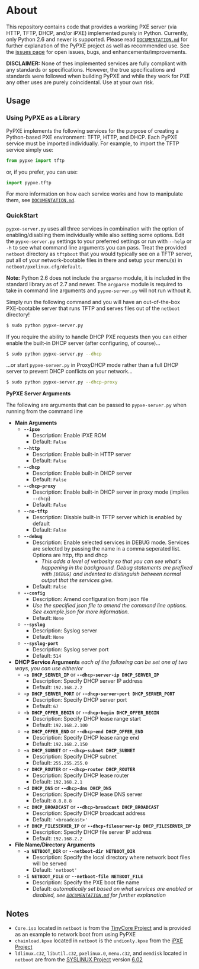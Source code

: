 # About
This repository contains code that provides a working PXE server (via HTTP, TFTP, DHCP, and/or iPXE) implemented purely in Python. Currently, only Python 2.6 and newer is supported. Please read [`DOCUMENTATION.md`](DOCUMENTATION.md) for further explanation of the PyPXE project as well as recommended use. See the [issues page](https://github.com/psychomario/PyPXE/issues) for open issues, bugs, and enhancements/improvements.

**DISCLAIMER:** None of thes implemented services are fully compliant with any standards or specifications. However, the true specifications and standards were followed when building PyPXE and while they work for PXE any other uses are purely coincidental. Use at your own risk.

## Usage

### Using PyPXE as a Library
PyPXE implements the following services for the purpose of creating a Python-based PXE environment: TFTP, HTTP, and DHCP. Each PyPXE service must be imported individually. For example, to import the TFTP service simply use:
```python
from pypxe import tftp
```
or, if you prefer, you can use:
```python
import pypxe.tftp
```
For more information on how each service works and how to manipulate them, see  [`DOCUMENTATION.md`](DOCUMENTATION.md).

### QuickStart
`pypxe-server.py` uses all three services in combination with the option of enabling/disabling them individually while also setting some options. Edit the `pypxe-server.py` settings to your preferred settings or run with `--help` or `-h` to see what command line arguments you can pass. Treat the provided `netboot` directory as `tftpboot` that you would typically see on a TFTP server, put all of your network-bootable files in there and setup your menu(s) in `netboot/pxelinux.cfg/default`.

**Note:** Python 2.6 does not include the `argparse` module, it is included in the standard library as of 2.7 and newer. The `argparse` module is required to take in command line arguments and `pypxe-server.py` will not run without it.

Simply run the following command and you will have an out-of-the-box PXE-bootable server that runs TFTP and serves files out of the `netboot` directory!
```bash
$ sudo python pypxe-server.py
```
If you require the ability to handle DHCP PXE requests then you can either enable the built-in DHCP server (after configuring, of course)...
```bash
$ sudo python pypxe-server.py --dhcp
```
...or start `pypxe-server.py` in ProxyDHCP mode rather than a full DHCP server to prevent DHCP conflicts on your network...
```bash
$ sudo python pypxe-server.py --dhcp-proxy
```

**PyPXE Server Arguments**

The following are arguments that can be passed to `pypxe-server.py` when running from the command line

* __Main Arguments__
  * __`--ipxe`__
    * Description: Enable iPXE ROM
    * Default: `False`
  * __`--http`__
    * Description: Enable built-in HTTP server
    * Default: `False`
  * __`--dhcp`__
    * Description: Enable built-in DHCP server
    * Default: `False`
  * __`--dhcp-proxy`__
    * Description: Enable built-in DHCP server in proxy mode (implies `--dhcp`)
    * Default: `False`
  * __`--no-tftp`__
    * Description: Disable built-in TFTP server which is enabled by default
    * Default: `False`
  * __`--debug`__
    * Description: Enable selected services in DEBUG mode. Services are
      selected by passing the name in a comma seperated list. Options are http,
      tftp and dhcp
      * _This adds a level of verbosity so that you can see what's happening in the background. Debug statements are prefixed with `[DEBUG]` and indented to distinguish between normal output that the services give._
    * Default: `False`
  * __`--config`__
    * Description: Amend configuration from json file
     * _Use the specified json file to amend the command line options. See example.json for more information._
    * Default: `None`
  * __`--syslog`__
    * Description: Syslog server
    * Default: `None`
  * __`--syslog-port`__
    * Description: Syslog server port
    * Default: `514`
* __DHCP Service Arguments__ _each of the following can be set one of two ways, you can use either/or_
  * __`-s DHCP_SERVER_IP`__ or __`--dhcp-server-ip DHCP_SERVER_IP`__
    * Description: Specify DHCP server IP address
    * Default: `192.168.2.2`
  * __`-p DHCP_SERVER_PORT`__ or __`--dhcp-server-port DHCP_SERVER_PORT`__
    * Description: Specify DHCP server port
    * Default: `67`
  * __`-b DHCP_OFFER_BEGIN`__ or __`--dhcp-begin DHCP_OFFER_BEGIN`__
    * Description: Specify DHCP lease range start
    * Default: `192.168.2.100`
  * __`-e DHCP_OFFER_END`__ or __`--dhcp-end DHCP_OFFER_END`__
    * Description: Specify DHCP lease range end
    * Default: `192.168.2.150`
  * __`-n DHCP_SUBNET`__ or __`--dhcp-subnet DHCP_SUBNET`__
    * Description: Specify DHCP subnet
    * Default: `255.255.255.0`
  * __`-r DHCP_ROUTER`__ or __`--dhcp-router DHCP_ROUTER`__
    * Description: Specify DHCP lease router
    * Default: `192.168.2.1`
  * __`-d DHCP_DNS`__ or __`--dhcp-dns DHCP_DNS`__
    * Description: Specify DHCP lease DNS server
    * Default: `8.8.8.8`
  * __`-c DHCP_BROADCAST`__ or __`--dhcp-broadcast DHCP_BROADCAST`__
    * Description: Specify DHCP broadcast address
    * Default: `'<broadcast>'`
  * __`-f DHCP_FILESERVER_IP`__ or __`--dhcp-fileserver-ip DHCP_FILESERVER_IP`__
    * Description: Specify DHCP file server IP address
    * Default: `192.168.2.2`
* __File Name/Directory Arguments__
  * __`-a NETBOOT_DIR`__ or __`--netboot-dir NETBOOT_DIR`__
    * Description: Specify the local directory where network boot files will be served
    * Default: `'netboot'`
  * __`-i NETBOOT_FILE`__ or __`--netboot-file NETBOOT_FILE`__
    * Description: Specify the PXE boot file name
    * Default: _automatically set based on what services are enabled or disabled, see [`DOCUMENTATION.md`](DOCUMENTATION.md) for further explanation_

## Notes
* `Core.iso` located in `netboot` is from the [TinyCore Project](http://distro.ibiblio.org/tinycorelinux/) and is provided as an example to network boot from using PyPXE
* `chainload.kpxe` located in `netboot` is the `undionly.kpxe` from the [iPXE Project](http://ipxe.org/)  
* `ldlinux.c32`, `libutil.c32`, `pxelinux.0`, `menu.c32`, and `memdisk` located in `netboot` are from the [SYSLINUX Project](http://www.syslinux.org/) version [6.02](http://www.syslinux.org/wiki/index.php/Syslinux_6_Changelog#Changes_in_6.02)
